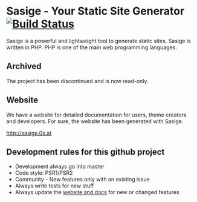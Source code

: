 # Sasige - Your Static Site Generator [![Build Status](https://travis-ci.org/brainfoolong/sasige.svg?branch=master)](https://travis-ci.org/brainfoolong/sasige)
Sasige is a powerful and lightweight tool to generate static sites. Sasige is written in PHP. PHP is one of the main web programming languages.

## Archived
The project has been discontinued and is now read-only.

## Website
We have a website for detailed documentation for users, theme creators and developers. For sure, the website has been generated with Sasige.

http://sasige.0x.at


## Development rules for this github project

* Development always go into master
* Code style: PSR1/PSR2
* Community - New features only with an existing issue
* Always write tests for new stuff
* Always update the [website and docs](https://github.com/brainfoolong/sasige-docs) for new or changed features
